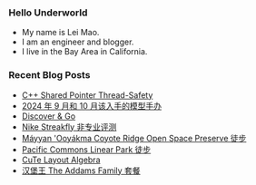 ### Hello Underworld

- My name is Lei Mao.
- I am an engineer and blogger.
- I live in the Bay Area in California.


### Recent Blog Posts

<!-- BLOG-POST-LIST:START -->
- [C++ Shared Pointer Thread-Safety](https://leimao.github.io/blog/CPP-Shared-Ptr-Thread-Safety/)
- [2024 年 9 月和 10 月该入手的模型手办](https://leimao.github.io/essay/2024%E5%B9%B49%E6%9C%88%E5%92%8C10%E6%9C%88%E8%AF%A5%E5%85%A5%E6%89%8B%E7%9A%84%E6%A8%A1%E5%9E%8B%E6%89%8B%E5%8A%9E/)
- [Discover &amp; Go](https://leimao.github.io/blog/Discover-Go/)
- [Nike Streakfly 非专业评测](https://leimao.github.io/essay/Nike-Streakfly-%E9%9D%9E%E4%B8%93%E4%B8%9A%E8%AF%84%E6%B5%8B/)
- [Máyyan &#39;Ooyákma Coyote Ridge Open Space Preserve 徒步](https://leimao.github.io/life/M%C3%A1yyan-Ooy%C3%A1kma-Coyote-Ridge-Open-Space-Preserve/)
- [Pacific Commons Linear Park 徒步](https://leimao.github.io/life/Pacific-Commons-Linear-Park/)
- [CuTe Layout Algebra](https://leimao.github.io/article/CuTe-Layout-Algebra/)
- [汉堡王 The Addams Family 套餐](https://leimao.github.io/essay/Burger-King-The-Addams-Family-Meal/)
<!-- BLOG-POST-LIST:END -->

